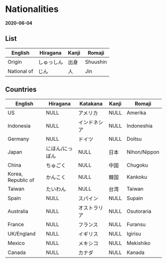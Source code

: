 # Nationalities
**2020-06-04**


## List

| English     | Hiragana   | Kanji | Romaji  |
| ---         | ---        | ---   | ---      |
| Origin      | しゅっしん | 出身  | Shuushin |
| National of | じん       | 人    | Jin      |


## Countries

| English            | Hiragana        | Katakana     | Kanji | Romaji       |
| ---                | ---             | ---          | ---   | ---          |
| US                 | NULL            | アメリカ     | NULL  | Amerika      |
| Indonesia          | NULL            | インドネシア | NULL  | Indoneshia   |
| Germany            | NULL            | ドイツ       | NULL  | Doitsu       |
| Japan              | にほん/にっぽん | NULL         | 日本  | Nihon/Nippon |
| China              | ちゅごく        | NULL         | 中国  | Chugoku      |
| Korea, Republic of | かんこく        | NULL         | 韓国  | Kankoku      |
| Taiwan             | たいわん        | NULL         | 台湾  | Taiwan       |
| Spain              | NULL            | スパイン     | NULL  | Supain       |
| Australia          | NULL            | オストラリア | NULL  | Osutoraria   |
| France             | NULL            | フランス     | NULL  | Furansu      |
| UK/England         | NULL            | イギリス     | NULL  | Igirisu      |
| Mexico             | NULL            | メキシコ     | NULL  | Mekishiko    |
| Canada             | NULL            | カナダ       | NULL  | Kanada       |


